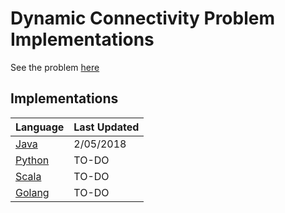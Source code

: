 # Dynamic Connectivity Problem Implementations

See the problem [here](https://d3c33hcgiwev3.cloudfront.net/_b65e7611894ba175de27bd14793f894a_15UnionFind.pdf?Expires=1517702400&Signature=LvsaaP~4cB59kWJabugbow~~qe4NQad3SCtiKFam1sDFB5DtQdcJWD7XX91lwqVAxdHlSAhc-xQlGED~jr3prM5VPLiB0f3Ruri6hkIT0UwlgZI8JasNht9hOoajs7V-1GSN9T~M5skykYAaLp0HbaxidcGn6GxHeroH2s42dPw_&Key-Pair-Id=APKAJLTNE6QMUY6HBC5A)

## Implementations

|Language|Last Updated|
|---|---|
|[Java](java/)|2/05/2018|
|[Python](python/)|TO-DO|
|[Scala](scala/)|TO-DO|
|[Golang](go/)|TO-DO|
